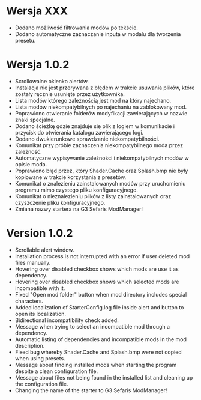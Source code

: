 # Wersja XXX

- Dodano możliwość filtrowania modów po tekście.
- Dodano automatyczne zaznaczanie inputa w modalu dla tworzenia presetu.

# Wersja 1.0.2

- Scrollowalne okienko alertów.
- Instalacja nie jest przerywana z błędem w trakcie usuwania plików, które zostały ręcznie usunięte przez użytkownika.
- Lista modów którego zależnością jest mod na który najechano.
- Lista modów niekompatybilnych po najechaniu na zablokowany mod.
- Poprawiono otwieranie folderów modyfikacji zawierających w nazwie znaki specjalne.
- Dodano ścieżkę gdzie znajduje się plik z logiem w komunikacie i przycisk do otwierania katalogu zawierającego logi.
- Dodano dwukierunkowe sprawdzanie niekompatybilności.
- Komunikat przy próbie zaznaczenia niekompatybilnego moda przez zależność.
- Automatyczne wypisywanie zależności i niekompatybilnych modów w opisie moda.
- Poprawiono błąd przez, który Shader.Cache oraz Splash.bmp nie były kopiowane w trakcie korzystania z presetów.
- Komunikat o znalezieniu zainstalowanych modów przy uruchomieniu programu mimo czystego pliku konfiguracyjnego.
- Komunikat o nieznalezieniu plików z listy zainstalowanych oraz czyszczenie pliku konfiguracyjnego.
- Zmiana nazwy startera na G3 Sefaris ModManager!

# Version 1.0.2

- Scrollable alert window.
- Installation process is not interrupted with an error if user deleted mod files manually.
- Hovering over disabled checkbox shows which mods are use it as dependency.
- Hovering over disabled checkbox shows which selected mods are incompatible with it.
- Fixed "Open mod folder" button when mod directory includes special characters.
- Added localization of StarterConfig.log file inside alert and button to open its localization.
- Bidirectional incompatibility check added.
- Message when trying to select an incompatible mod through a dependency.
- Automatic listing of dependencies and incompatible mods in the mod description.
- Fixed bug whereby Shader.Cache and Splash.bmp were not copied when using presets.
- Message about finding installed mods when starting the program despite a clean configuration file.
- Message about files not being found in the installed list and cleaning up the configuration file.
- Changing the name of the starter to G3 Sefaris ModManager!

